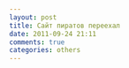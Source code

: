 ```yaml
---
layout: post
title: Сайт пиратов переехал
date: 2011-09-24 21:11
comments: true
categories: others
---
```

